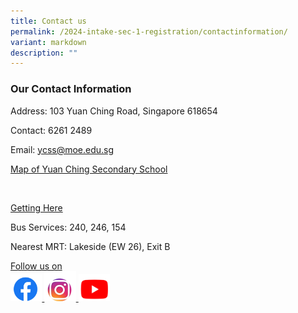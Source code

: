 ```yaml
---
title: Contact us
permalink: /2024-intake-sec-1-registration/contactinformation/
variant: markdown
description: ""
---
```

<h3>Our Contact Information</h3><p>Address: 103 Yuan Ching Road, Singapore 618654</p><p>Contact: 6261 2489</p><p>Email: <a href="mailto:ycss@moe.edu.sg" rel="noopener noreferrer nofollow" target="_blank">ycss@moe.edu.sg</a></p><p><a href="https://goo.gl/maps/CL5THdPfXLUzgEmJ9" rel="noopener noreferrer nofollow" target="_blank">Map of Yuan Ching Secondary School</a></p><p>​</p><p><u>Getting Here</u></p><p>Bus Services: 240, 246, 154</p><p>Nearest MRT: Lakeside (EW 26), Exit B</p><p></p><p></p><p><u>
	

Follow us on<br>
<a class="isomer-image-wrapper" href="https://www.facebook.com/yuanching.official/"><img style="width: 10%;" height="auto" width="100%" alt="FB" src="/images/FB_website.png"></a>
<a class="isomer-image-wrapper" href="https://www.instagram.com/yuanching.official/"><img style="width: 10%;" height="auto" width="100%" alt="IG" src="/images/IG_website.png"></a>
<a class="isomer-image-wrapper" href="https://www.youtube.com/channel/UCMwGYyqwN1q2L9X8y0gM-MA"><img style="width: 10%;" height="auto" width="100%" alt="YT" src="/images/Youtube_website.png"></a></u></p>